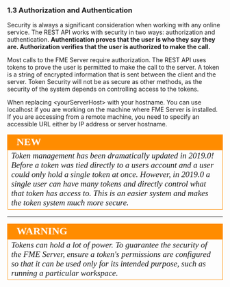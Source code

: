 ###  1.3 Authorization and Authentication

Security is always a significant consideration when working with any
online service. The REST API works with security in two ways:
authorization and authentication. **Authentication proves that the user is
who they say they are. Authorization verifies that the user is
authorized to make the call.**

Most calls to the FME Server require authorization. The REST API uses
tokens to prove the user is permitted to make the call to the server. A token is a string of encrypted information that is sent between the
client and the server. Token Security will not be as secure as other
methods, as the security of the system depends on controlling access to
the tokens.

When replacing &lt;yourServerHost&#62; with your hostname. You can use localhost if you are working on the machine where FME Server is installed. If you are accessing from a remote machine, you need to specify an accessible URL either by IP address or server hostname.

<table style="border-spacing: 0px">
<tr>
<td style="vertical-align:middle;background-color:darkorange;border: 2px solid darkorange">
<i class="fa fa-bolt fa-lg fa-pull-left fa-fw" style="color:white;padding-right: 12px;vertical-align:text-top"></i>
<span style="color:white;font-size:x-large;font-weight: bold;font-family:serif">NEW</span>
</td>
</tr>

<tr>
<td style="border: 1px solid darkorange">
<span style="font-family:serif; font-style:italic; font-size:larger">
Token management has been dramatically updated in 2019.0! Before a token was tied directly to a users account and a user could only hold a single token at once. However, in 2019.0 a single user can have many tokens and directly control what that token has access to. This is an easier system and makes the token system much more secure.
</span>
</td>
</tr>
</table>

---

<!--Warning Section-->

<table style="border-spacing: 0px">
<tr>
<td style="vertical-align:middle;background-color:darkorange;border: 2px solid darkorange">
<i class="fa fa-exclamation-triangle fa-lg fa-pull-left fa-fw" style="color:white;padding-right: 12px;vertical-align:text-top"></i>
<span style="color:white;font-size:x-large;font-weight: bold;font-family:serif">WARNING</span>
</td>
</tr>

<tr>
<td style="border: 1px solid darkorange">
<span style="font-family:serif; font-style:italic; font-size:larger">
Tokens can hold a lot of power. To guarantee the security of the FME Server, ensure a token's permissions are configured so that it can be used only for its intended purpose, such as running a particular workspace.    
</span>
</td>
</tr>
</table>
